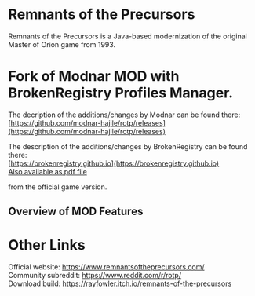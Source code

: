 # Remnants of the Precursors

Remnants of the Precursors is a Java-based modernization of the original Master of Orion game from 1993. <br/>

# Fork of Modnar MOD with BrokenRegistry Profiles Manager. <br/>

The decription of the additions/changes by Modnar can be found there: <br/>
	[https://github.com/modnar-hajile/rotp/releases](https://github.com/modnar-hajile/rotp/releases) <br/>

The description of the additions/changes by BrokenRegistry can be found there: <br/>
	[https://brokenregistry.github.io](https://brokenregistry.github.io) <br/>
	[Also available as pdf file](https://brokenregistry.github.io/pdf/Profiles.pdf) <br/>

from the official game version.<br/>

## Overview of MOD Features

# Other Links
Official website: https://www.remnantsoftheprecursors.com/<br/>
Community subreddit: https://www.reddit.com/r/rotp/<br/>
Download build: https://rayfowler.itch.io/remnants-of-the-precursors
